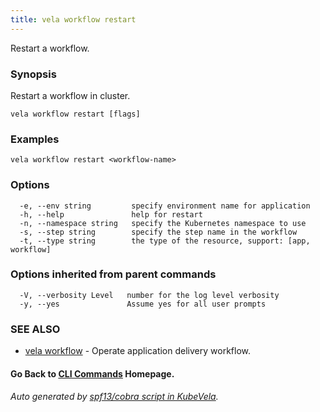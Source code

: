 ```yaml
---
title: vela workflow restart
---
```


Restart a workflow.

### Synopsis

Restart a workflow in cluster.

```
vela workflow restart [flags]
```

### Examples

```
vela workflow restart <workflow-name>
```

### Options

```
  -e, --env string         specify environment name for application
  -h, --help               help for restart
  -n, --namespace string   specify the Kubernetes namespace to use
  -s, --step string        specify the step name in the workflow
  -t, --type string        the type of the resource, support: [app, workflow]
```

### Options inherited from parent commands

```
  -V, --verbosity Level   number for the log level verbosity
  -y, --yes               Assume yes for all user prompts
```

### SEE ALSO

* [vela workflow](vela_workflow)	 - Operate application delivery workflow.

#### Go Back to [CLI Commands](vela) Homepage.


###### Auto generated by [spf13/cobra script in KubeVela](https://github.com/kubevela/kubevela/tree/master/hack/docgen).
